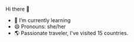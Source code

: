 Hi there 👋

- 🌱 I’m currently learning
- 😄 Pronouns: she/her
- 🌎 Passionate traveler, I've visited 15 countries.



